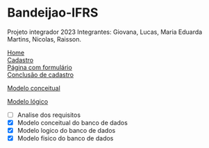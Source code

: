 # Bandeijao-IFRS

Projeto integrador 2023
Integrantes: Giovana, Lucas, Maria Eduarda Martins, Nicolas, Raisson.

<a href="views/home.html">Home</a><br>
<a href="views/cadastro.html">Cadastro</a><br>
<a href="views/pformulario.html">Página com formulário</a><br>
<a href="views/conclusaocad.html">Conclusão de cadastro</a>

[Modelo conceitual](Modelo_DB/modelo_conceitual2.png)

[Modelo lógico](Modelo_DB/modelo_logico.png)

- [ ] Analise dos requisitos
- [x] Modelo conceitual do banco de dados
- [x] Modelo logico do banco de dados
- [x] Modelo fisico do banco de dados

